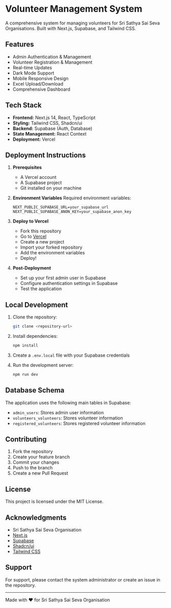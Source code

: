 # Volunteer Management System

A comprehensive system for managing volunteers for Sri Sathya Sai Seva Organisations. Built with Next.js, Supabase, and Tailwind CSS.

## Features

- Admin Authentication & Management
- Volunteer Registration & Management
- Real-time Updates
- Dark Mode Support
- Mobile Responsive Design
- Excel Upload/Download
- Comprehensive Dashboard

## Tech Stack

- **Frontend:** Next.js 14, React, TypeScript
- **Styling:** Tailwind CSS, Shadcn/ui
- **Backend:** Supabase (Auth, Database)
- **State Management:** React Context
- **Deployment:** Vercel

## Deployment Instructions

1. **Prerequisites**
   - A Vercel account
   - A Supabase project
   - Git installed on your machine

2. **Environment Variables**
   Required environment variables:
   ```
   NEXT_PUBLIC_SUPABASE_URL=your_supabase_url
   NEXT_PUBLIC_SUPABASE_ANON_KEY=your_supabase_anon_key
   ```

3. **Deploy to Vercel**
   - Fork this repository
   - Go to [Vercel](https://vercel.com)
   - Create a new project
   - Import your forked repository
   - Add the environment variables
   - Deploy!

4. **Post-Deployment**
   - Set up your first admin user in Supabase
   - Configure authentication settings in Supabase
   - Test the application

## Local Development

1. Clone the repository:
   ```bash
   git clone <repository-url>
   ```

2. Install dependencies:
   ```bash
   npm install
   ```

3. Create a `.env.local` file with your Supabase credentials

4. Run the development server:
   ```bash
   npm run dev
   ```

## Database Schema

The application uses the following main tables in Supabase:
- `admin_users`: Stores admin user information
- `volunteers_volunteers`: Stores volunteer information
- `registered_volunteers`: Stores registered volunteer information

## Contributing

1. Fork the repository
2. Create your feature branch
3. Commit your changes
4. Push to the branch
5. Create a new Pull Request

## License

This project is licensed under the MIT License.

## Acknowledgments

- Sri Sathya Sai Seva Organisation
- [Next.js](https://nextjs.org/)
- [Supabase](https://supabase.com/)
- [Shadcn/ui](https://ui.shadcn.com/)
- [Tailwind CSS](https://tailwindcss.com/)

## Support

For support, please contact the system administrator or create an issue in the repository.

---

Made with ❤️ for Sri Sathya Sai Seva Organisation
